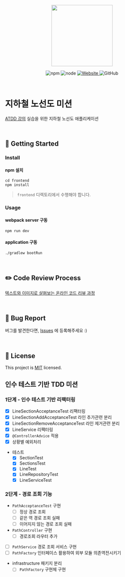 <p align="center">
    <img width="200px;" src="https://raw.githubusercontent.com/woowacourse/atdd-subway-admin-frontend/master/images/main_logo.png"/>
</p>
<p align="center">
  <img alt="npm" src="https://img.shields.io/badge/npm-%3E%3D%205.5.0-blue">
  <img alt="node" src="https://img.shields.io/badge/node-%3E%3D%209.3.0-blue">
  <a href="https://edu.nextstep.camp/c/R89PYi5H" alt="nextstep atdd">
    <img alt="Website" src="https://img.shields.io/website?url=https%3A%2F%2Fedu.nextstep.camp%2Fc%2FR89PYi5H">
  </a>
  <img alt="GitHub" src="https://img.shields.io/github/license/next-step/atdd-subway-service">
</p>

<br>

# 지하철 노선도 미션

[ATDD 강의](https://edu.nextstep.camp/c/R89PYi5H) 실습을 위한 지하철 노선도 애플리케이션

<br>

## 🚀 Getting Started

### Install

#### npm 설치

```
cd frontend
npm install
```

> `frontend` 디렉토리에서 수행해야 합니다.

### Usage

#### webpack server 구동

```
npm run dev
```

#### application 구동

```
./gradlew bootRun
```

<br>

## ✏️ Code Review Process

[텍스트와 이미지로 살펴보는 온라인 코드 리뷰 과정](https://github.com/next-step/nextstep-docs/tree/master/codereview)

<br>

## 🐞 Bug Report

버그를 발견한다면, [Issues](https://github.com/next-step/atdd-subway-service/issues) 에 등록해주세요 :)

<br>

## 📝 License

This project is [MIT](https://github.com/next-step/atdd-subway-service/blob/master/LICENSE.md)
licensed.

## 인수 테스트 기반 TDD 미션

### 1단계 - 인수 테스트 기반 리팩터링

- [X] LineSectionAcceptanceTest 리팩터링
- [X] LineSectionAddAcceptanceTest 라인 추가관련 분리
- [X] LineSectionRemoveAcceptanceTest 라인 제거관련 분리
- [X] LineService 리팩터링
- [X] `@ControllerAdvice` 적용
- [X] 상황별 예외처리
- 테스트
    - [X] SectionTest
    - [X] SectionsTest
    - [X] LineTest
    - [X] LineRepositoryTest
    - [X] LineServiceTest

### 2단계 - 경로 조회 기능

- `PathAcceptanceTest` 구현
    - [ ] 정상 경로 조회
    - [ ] 같은 역 경로 조회 실패
    - [ ] 이어지지 않는 경로 조회 실패
- `PathController` 구현
    - [ ] 경로조회 라우터 추가
- [ ] `PathService` 경로 조회 서비스 구현
- [ ] `PathFactory` 인터페이스 활용하여 외부 모듈 의존역전시키기
- infrastructure 패키지 분리
    - [ ] `PathFactory` 구현체 구현